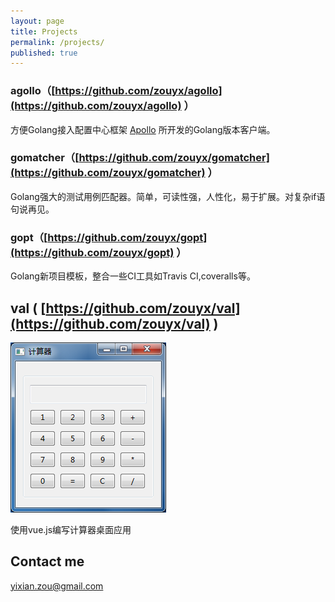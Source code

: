 ```yaml
---
layout: page
title: Projects
permalink: /projects/
published: true
---
```


### agollo（[https://github.com/zouyx/agollo](https://github.com/zouyx/agollo) ）
  方便Golang接入配置中心框架 [Apollo](https://github.com/ctripcorp/apollo) 所开发的Golang版本客户端。
  
### gomatcher（[https://github.com/zouyx/gomatcher](https://github.com/zouyx/gomatcher) ）
  Golang强大的测试用例匹配器。简单，可读性强，人性化，易于扩展。对复杂if语句说再见。
  
### gopt（[https://github.com/zouyx/gopt](https://github.com/zouyx/gopt) ）
  Golang新项目模板，整合一些CI工具如Travis CI,coveralls等。
  
## val ( [https://github.com/zouyx/val](https://github.com/zouyx/val) )
  
![main](/images/val/val.png)

   使用vue.js编写计算器桌面应用  

## Contact me

[yixian.zou@gmail.com](mailto:yixian.zou@gmail.com)
